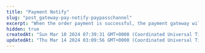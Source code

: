 ```yaml
---
title: "Payment Notify"
slug: "post_gateway-pay-notify-paypasschannel"
excerpt: "When the order payment is successful, the payment gateway will initiate a callback notification to the merchant system. If the merchant system does not respond correctly, the payment gateway will delay sending the notification again."
hidden: true
createdAt: "Sun Mar 10 2024 07:39:31 GMT+0000 (Coordinated Universal Time)"
updatedAt: "Thu Mar 14 2024 03:09:56 GMT+0000 (Coordinated Universal Time)"
---
```

